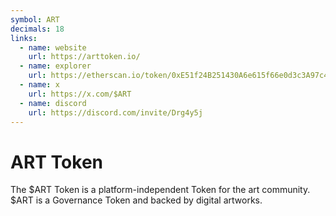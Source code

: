 ```yaml
---
symbol: ART
decimals: 18
links:
  - name: website
    url: https://arttoken.io/
  - name: explorer
    url: https://etherscan.io/token/0xE51f24B251430A6e615f66e0d3c3A97c442aB38C
  - name: x
    url: https://x.com/$ART
  - name: discord
    url: https://discord.com/invite/Drg4y5j
---
```


# ART Token

The $ART Token is a platform-independent Token for the art community. $ART is a Governance Token and backed by digital artworks.
